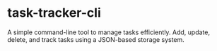 # task-tracker-cli
A simple command-line tool to manage tasks efficiently. Add, update, delete, and track tasks using a JSON-based storage system.
